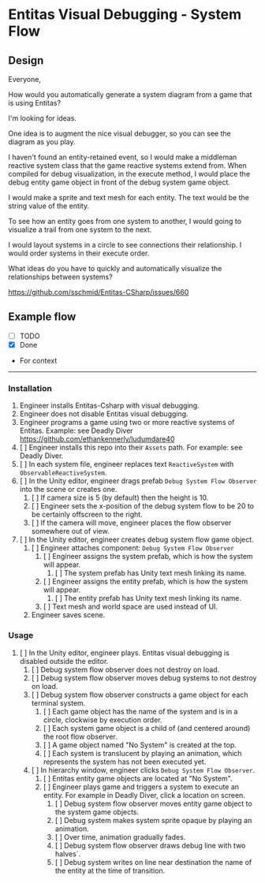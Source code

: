 # Entitas Visual Debugging - System Flow

## Design

Everyone,

How would you automatically generate a system diagram from a game that is using Entitas?

I'm looking for ideas.

One idea is to augment the nice visual debugger, so you can see the diagram as you play.

I haven't found an entity-retained event, so I would make a middleman reactive system class that the game reactive systems extend from. When compiled for debug visualization, in the execute method, I would place the debug entity game object in front of the debug system game object.

I would make a sprite and text mesh for each entity. The text would be the string value of the entity.

To see how an entity goes from one system to another, I would going to visualize a trail from one system to the next.

I would layout systems in a circle to see connections their relationship. I would order systems in their execute order.

What ideas do you have to quickly and automatically visualize the relationships between systems?

<https://github.com/sschmid/Entitas-CSharp/issues/660>

## Example flow

- [ ] TODO
- [x] Done
- For context

---

### Installation

1. Engineer installs Entitas-Csharp with visual debugging.
1. Engineer does not disable Entitas visual debugging.
1. Engineer programs a game using two or more reactive systems of Entitas.  Example:  see Deadly Diver <https://github.com/ethankennerly/ludumdare40>
1. [ ] Engineer installs this repo into their `Assets` path.  For example:  see Deadly Diver.
1. [ ] In each system file, engineer replaces text `ReactiveSystem` with `ObservableReactiveSystem`.
1. [ ] In the Unity editor, engineer drags prefab `Debug System Flow Observer` into the scene or creates one.
    1. [ ] If camera size is 5 (by default) then the height is 10.
    1. [ ] Engineer sets the x-position of the debug system flow to be 20 to be certainly offscreen to the right.
    1. [ ] If the camera will move, engineer places the flow observer somewhere out of view.
1. [ ] In the Unity editor, engineer creates debug system flow game object.
    1. [ ] Engineer attaches component: `Debug System Flow Observer`
        1. [ ] Engineer assigns the system prefab, which is how the system will appear.
            1. [ ] The system prefab has Unity text mesh linking its name.
        1. [ ] Engineer assigns the entity prefab, which is how the system will appear.
            1. [ ] The entity prefab has Unity text mesh linking its name.
        1. [ ] Text mesh and world space are used instead of UI.
    1. Engineer saves scene.

### Usage

1. [ ] In the Unity editor, engineer plays.  Entitas visual debugging is disabled outside the editor.
    1. [ ] Debug system flow observer does not destroy on load.
    1. [ ] Debug system flow observer moves debug systems to not destroy on load.
    1. [ ] Debug system flow observer constructs a game object for each terminal system.
        1. [ ] Each game object has the name of the system and is in a circle, clockwise by execution order.
        1. [ ] Each system game object is a child of (and centered around) the root flow observer.
        1. [ ] A game object named "No System" is created at the top.
        1. [ ] Each system is translucent by playing an animation, which represents the system has not been executed yet.
    1. [ ] In hierarchy window, engineer clicks `Debug System Flow Observer`.
        1. [ ] Entitas entity game objects are located at "No System".
        1. [ ] Engineer plays game and triggers a system to execute an entity.  For example in Deadly Diver, click a location on screen.
            1. [ ] Debug system flow observer moves entity game object to the system game objects.
            1. [ ] Debug system makes system sprite opaque by playing an animation.
            1. [ ] Over time, animation gradually fades.
            1. [ ] Debug system flow observer draws debug line with two halves`.
            1. [ ] Debug system writes on line near destination the name of the entity at the time of transition.
